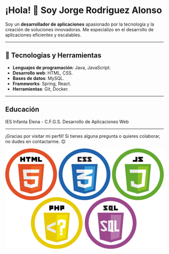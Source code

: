 # ¡Hola! 👋 Soy Jorge Rodriguez Alonso

Soy un **desarrollador de aplicaciones** apasionado por la tecnología y la creación de soluciones innovadoras.
Me especializo en el desarrollo de aplicaciones eficientes y escalables.

---

## 🔧 Tecnologías y Herramientas

- **Lenguajes de programación**: Java, JavaScript.
- **Desarrollo web**: HTML, CSS.
- **Bases de datos**: MySQL.
- **Frameworks**: Spring, React.
- **Herramientas**: Git, Docker.

---

## Educación

IES Infanta Elena - C.F.G.S. Desarrollo de Aplicaciones Web

---
¡Gracias por visitar mi perfil! Si tienes alguna pregunta o quieres colaborar, no dudes en contactarme. 😊


![fotoAplicacionesWeb](fotoAplicacionesWeb.png)

<!--
**Jorgerdzz/Jorgerdzz** is a ✨ _special_ ✨ repository because its `README.md` (this file) appears on your GitHub profile.

Here are some ideas to get you started:

- 🔭 I’m currently working on ...
- 🌱 I’m currently learning ...
- 👯 I’m looking to collaborate on ...
- 🤔 I’m looking for help with ...
- 💬 Ask me about ...
- 📫 How to reach me: ...
- 😄 Pronouns: ...
- ⚡ Fun fact: ...
-->
